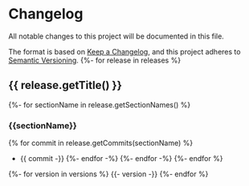 # Changelog

All notable changes to this project will be documented in this file.

The format is based on [Keep a Changelog](https://keepachangelog.com/en/1.1.0/),
and this project adheres to [Semantic Versioning](https://semver.org/spec/v2.0.0.html).
{%- for release in releases %}

## {{ release.getTitle() }}
{%- for sectionName in release.getSectionNames() %}

### {{sectionName}}
{% for commit in release.getCommits(sectionName) %}
- {{ commit -}}
{%- endfor -%}
{%- endfor -%}
{%- endfor %}

{%- for version in versions %}
{{- version -}}
{%- endfor %}
